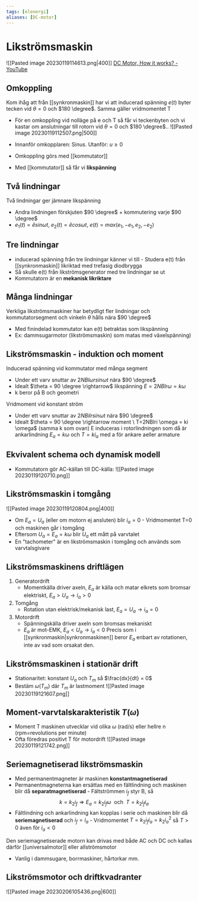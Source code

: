 ```yaml
---
tags: [elenergi]
aliases: [DC-motor]
---
```

# Likströmsmaskin
![[Pasted image 20230119114613.png|400]]
[DC Motor, How it works? - YouTube](https://www.youtube.com/watch?v=LAtPHANEfQo&ab_channel=Lesics) 

## Omkoppling 
Kom ihåg att från [[synkronmaskin]] har vi att inducerad spänning $e(t)$ byter tecken vid $\theta=0$ och $180 \degree$.
Samma gäller vridmomentet T

- För en omkoppling vid nolläge på e och T så får vi teckenbyten och vi kastar om anslutningar till rotorn vid $\theta=0$ och $180 \degree$..
![[Pasted image 20230119112507.png|500]]
- Innanför omkopplaren: Sinus. Utanför: $u \geq 0$

- Omkoppling görs med [[kommutator]]
- Med [[kommutator]] så får vi **likspänning**

## Två lindningar
Två lindningar ger jämnare likspänning
- Andra lindningen förskjuten $90 \degree$ + kommutering varje $90 \degree$
- $e_{1}(t) = \hat{e}sin \omega t$, $e_{2}(t) = \hat{e}cos \omega t$, $e(t) = max(e_{1},-e_{1}, e_{2}, -e_{2})$

## Tre lindningar
- inducerad spänning från tre lindningar känner vi till 
		- Studera e(t) från [[synkronmaskin]] likriktad med trefasig diodbrygga
- Så skulle e(t) från likströmsgenerator med tre lindningar se ut
- Kommutatorn är en **mekanisk likriktare**

## Många lindningar
Verkliga likströmsmaskiner har betydligt fler lindningar och kommutatorsegment och vinkeln $\theta$ hålls nära $90 \degree$
- Med finindelad kommutator kan e(t) betraktas som likspänning
- Ex: dammsugarmotor (likströmsmaskin) som matas med växelspänning)

## Likströmsmaskin - induktion och moment
Inducerad spänning vid kommutator med många segment
- Under ett varv snuttar av $2NBl \omega rsin \omega t$ nära $90 \degree$
- Idealt $\theta = 90 \degree \rightarrow$ likspänning $E = 2NBlr \omega = k \omega$
- k beror på B och geometri

Vridmoment vid konstant ström
- Under ett varv snuttar av $2NBilrsin \omega t$ nära $90 \degree$
- Idealt $\theta = 90 \degree \rightarrow moment \ T=2NBlri \omega = ki \omega$ (samma k som ovan)
E induceras i rotorlindningen som då är ankarlindning
$E_{a}=k \omega$ och $T = ki_{a}$ med a för ankare aeller armature

## Ekvivalent schema och dynamisk modell
- Kommutatorn gör AC-källan till DC-källa:
![[Pasted image 20230119120710.png]]

## Likströmsmaskin i tomgång
![[Pasted image 20230119120804.png|400]]
- Om $E_{a}=U_{a}$ (eller om motorn ej ansluten) blir $i_{a}=0$ 
		- Vridmomentet T=0 och maskinen går i tomgång
- Eftersom $U_{a} = E_{a} = k \omega$ blir $U_{a}$ ett mått på varvtalet
- En "tachometer" är en likströmsmaskin i tomgång och används som varvtalsgivare

## Likströmsmaskinens driftlägen
1. Generatordrift
   - Momentkälla driver axeln, $E_{a}$ är källa och matar elkrets som bromsar elektriskt, $E_{a} > U_{a} \rightarrow i_{a} > 0$ 
2. Tomgång
   - Rotation utan elektrisk/mekanisk last, $E_{a} = U_{a} \rightarrow i_{a} = 0$
3. Motordrift
   - Spänningskälla driver axeln som bromsas mekaniskt
   -  $E_{a}$ är mot-EMK, $E_{a} < U_{a} \rightarrow i_{a} < 0$
Precis som i [[synkronmaskin|synkronmaskinen]] beror $E_{a}$ enbart av rotationen, inte av vad som orsakat den. 

## Likströmsmaskinen i stationär drift
- Stationaritet: konstant $U_{a}$ och $T_{m}$ så $\frac{dx}{dt} = 0$
- Bestäm $\omega (T_{m})$ där $T_{m}$ är lastmoment
![[Pasted image 20230119121607.png]]

## Moment-varvtalskarakteristik $T(\omega)$
- Moment T maskinen utvecklar vid olika $\omega$ (rad/s) eller hellre n (rpm=revolutions per minute)
- Ofta föredras positivt T för motordrift
![[Pasted image 20230119121742.png]]

## Seriemagnetiserad likströmsmaskin
- Med permanentmagneter är maskinen **konstantmagnetiserad**
- Permanentmagneterna kan ersättas med en fältlindning och maskinen blir då **separatmagnetiserad**
		- Fältströmmen $i_{f}$ styr B, så $$k=k_{2}i_{f} \Rightarrow E_{a}=k_{2}i_{f}\omega \ \text{ och } \ T=k_{2}i_{f}i_{a}$$
- Fältlindning och ankarlindning kan kopplas i serie och maskinen blir då **seriemagnetiserad** och $i_{f}=i_{a}$
		- Vridmomentet $T=k_{2}i_{f}i_{a}=k_{2}i_{a}^{2}$ så $T > 0$ även för $i_{a}<0$

Den seriemagnetiserade motorn kan drivas med både AC och DC och kallas därför [[universalmotor]] eller allströmsmotor
- Vanlig i dammsugare, borrmaskiner, hårtorkar mm.

## Likströmsmotor och driftkvadranter
![[Pasted image 20230206105436.png|600]]
